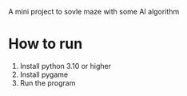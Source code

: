 A mini project to sovle maze with some AI algorithm

# How to run
1. Install python 3.10 or higher
2. Install pygame
3. Run the program
